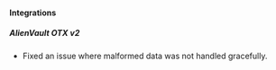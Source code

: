 
#### Integrations
##### AlienVault OTX v2
- Fixed an issue where malformed data was not handled gracefully.
